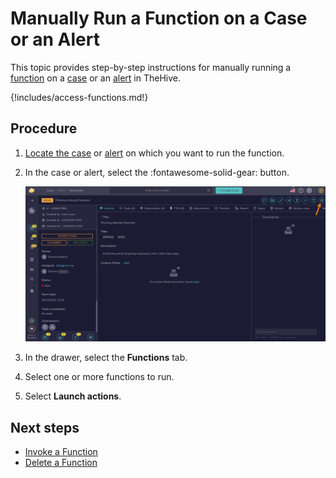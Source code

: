 # Manually Run a Function on a Case or an Alert

<!-- md:version 5.4 --> <!-- md:license Platinum -->

This topic provides step-by-step instructions for manually running a [function](about-functions.md) on a [case](../../../analyst-corner/cases/about-cases.md) or an [alert](../../../analyst-corner/alerts/about-alerts.md) in TheHive.

{!includes/access-functions.md!}

<h2>Procedure</h2>

1. [Locate the case](../../../analyst-corner/cases/search-for-cases/find-a-case.md) or [alert](../../../analyst-corner/alerts/search-for-alerts/find-an-alert.md) on which you want to run the function.

2. In the case or alert, select the :fontawesome-solid-gear: button.

    ![Responders button](../../../../images/user-guides/organization/configure-organization/manage-functions/responders-button.png)

3. In the drawer, select the **Functions** tab.

4. Select one or more functions to run.

5. Select **Launch actions**.

<h2>Next steps</h2>

* [Invoke a Function](invoke-a-function.md)
* [Delete a Function](delete-a-function.md)